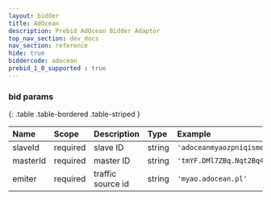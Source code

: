```yaml
---
layout: bidder
title: AdOcean
description: Prebid AdOcean Bidder Adaptor
top_nav_section: dev_docs
nav_section: reference
hide: true
biddercode: adocean
prebid_1_0_supported : true
---
```


### bid params

{: .table .table-bordered .table-striped }

| Name       | Scope    | Description       | Type    | Example                                           |
| :--------- | :------- | :---------------- | :------ | :------------------------------------------------ |
| slaveId    | required | slave ID          | string  |`'adoceanmyaozpniqismex'`                          |
| masterId   | required | master ID         | string  |`'tmYF.DMl7ZBq.Nqt2Bq4FutQTJfTpxCOmtNPZoQUDcL.G7'` |
| emiter     | required | traffic source id | string  |`'myao.adocean.pl'`                                |
